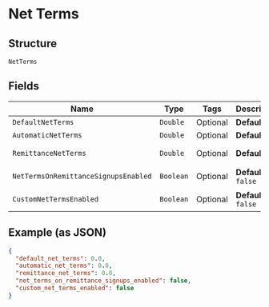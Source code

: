 
# Net Terms

## Structure

`NetTerms`

## Fields

| Name | Type | Tags | Description | Getter | Setter |
|  --- | --- | --- | --- | --- | --- |
| `DefaultNetTerms` | `Double` | Optional | **Default**: `0d` | Double getDefaultNetTerms() | setDefaultNetTerms(Double defaultNetTerms) |
| `AutomaticNetTerms` | `Double` | Optional | **Default**: `0d` | Double getAutomaticNetTerms() | setAutomaticNetTerms(Double automaticNetTerms) |
| `RemittanceNetTerms` | `Double` | Optional | **Default**: `0d` | Double getRemittanceNetTerms() | setRemittanceNetTerms(Double remittanceNetTerms) |
| `NetTermsOnRemittanceSignupsEnabled` | `Boolean` | Optional | **Default**: `false` | Boolean getNetTermsOnRemittanceSignupsEnabled() | setNetTermsOnRemittanceSignupsEnabled(Boolean netTermsOnRemittanceSignupsEnabled) |
| `CustomNetTermsEnabled` | `Boolean` | Optional | **Default**: `false` | Boolean getCustomNetTermsEnabled() | setCustomNetTermsEnabled(Boolean customNetTermsEnabled) |

## Example (as JSON)

```json
{
  "default_net_terms": 0.0,
  "automatic_net_terms": 0.0,
  "remittance_net_terms": 0.0,
  "net_terms_on_remittance_signups_enabled": false,
  "custom_net_terms_enabled": false
}
```

